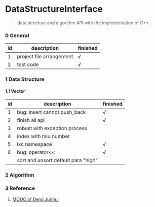 # DataStructureInterface

> data structure and algorithm API with the implementation of C++.

### 0 General

| id   | description              | finished |
| ---- | ------------------------ | -------- |
| 1    | project file arrangement | √        |
| 2    | test code                | √        |



### 1 Data Structure

#### 1.1 Vector

|id|description|finished|
|-|-|-|
|1|bug: insert cannot push_back|√|
|2 |finish all api| √ |
|3 |robust with exception process| |
|4 |index with miu number| |
| 5 |lxc namespace| √ |
|6 |bug: operator<<| √ |
| |sort and unsort default para "high"|  |



### 2 Algorithm



### 3 Reference

1. [MOOC of Deng Junhui](https://dsa.cs.tsinghua.edu.cn/~deng/ds/dsacpp/index.htm)
